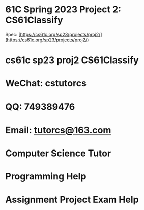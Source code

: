 # 61C Spring 2023 Project 2: CS61Classify

Spec: [https://cs61c.org/sp23/projects/proj2/](https://cs61c.org/sp23/projects/proj2/)
# cs61c sp23 proj2 CS61Classify
# WeChat: cstutorcs

# QQ: 749389476

# Email: tutorcs@163.com

# Computer Science Tutor

# Programming Help

# Assignment Project Exam Help
